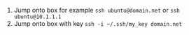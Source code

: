 1. Jump onto box for example `ssh ubuntu@domain.net` or `ssh ubuntu@10.1.1.1`
2. Jump onto box with key `ssh -i ~/.ssh/my_key domain.net`
